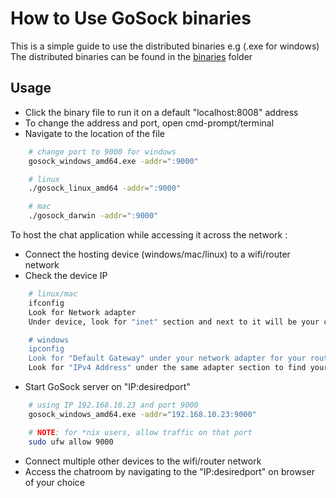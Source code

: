 # How to Use GoSock binaries

This is a simple guide to use the distributed binaries e.g (.exe for windows)
The distributed binaries can be found in the [binaries](../../binaries) folder

## Usage

- Click the binary file to run it on a default "localhost:8008" address
- To change the address and port, open cmd-prompt/terminal
- Navigate to the location of the file

``` bash
    # change port to 9000 for windows
    gosock_windows_amd64.exe -addr=":9000"

    # linux
    ./gosock_linux_amd64 -addr=":9000"

    # mac
    ./gosock_darwin -addr=":9000"
```

To host the chat application while accessing it across the network :

- Connect the hosting device (windows/mac/linux) to a wifi/router network
- Check the device IP

```bash
    # linux/mac
    ifconfig
    Look for Network adapter
    Under device, look for "inet" section and next to it will be your computer's IP address

    # windows
    ipconfig
    Look for "Default Gateway" under your network adapter for your router's IP address. 
    Look for "IPv4 Address" under the same adapter section to find your computer's IP address.
```

- Start GoSock server on "IP:desiredport"

```bash
    # using IP 192.168.10.23 and port 9000
    gosock_windows_amd64.exe -addr="192.168.10.23:9000"

    # NOTE: for *nix users, allow traffic on that port
    sudo ufw allow 9000
```

- Connect multiple other devices to the wifi/router network
- Access the chatroom by navigating to the "IP:desiredport" on browser of your choice
